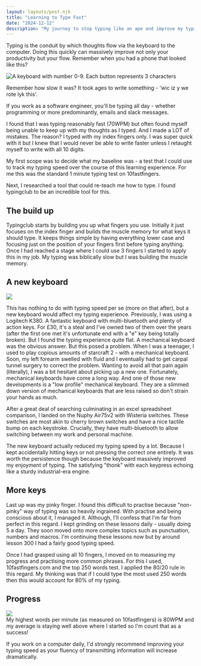 ```yaml
---
layout: layouts/post.njk
title: "Learning to Type Fast"
date: "2024-12-12"
description: "My journey to stop typing like an ape and improve my typing speed."
---
```


Typing is the conduit by which thoughts flow via the keyboard to the computer. Doing this quickly can massively improve not only your productivity but your flow.
Remember when you had a phone that looked like this?

<div class="image">
	<img alt="A keyboard with number 0-9. Each button represents 3 characters" src="../../assets/images/old-keyboard.jpg"/>
</div>

Remember how slow it was? It took ages to write something - 'wic iz y we rote lyk this'.

If you work as a software engineer, you'll be typing all day - whether programming or more predominantly, emails and slack messages.

I found that I was typing reasonably fast (70WPM) but often found myself being unable to keep up with my thoughts as I typed. And I made a LOT of mistakes.
The reason? I typed with my index fingers only. I was super quick with it but I knew that I would never be able to write faster unless I retaught myself to write with all 10 digits.

My first scope was to decide what my baseline was - a test that I could use to track my typing speed over the course of this learning experience. For me this was the standard 1 minute typing test on 10fastfingers.

Next, I researched a tool that could re-teach me how to type. I found typingclub to be an incredible tool for this.

## The build up
Typingclub starts by building you up what fingers you use. Initially it just focuses on the index finger and builds the muscle memory for what keys it should type. It keeps things simple by having everything lower case and focusing just on the position of your fingers first before typing anything. Once I had reached a stage where I could use 3 fingers I started to apply this in my job. My typing was biblically slow but I was building the muscle memory.

## A new keyboard
<div class="image">
	<img src="../../assets/images/my-keyboard.jpg"/>
</div>

This has nothing to do with typing speed per se (more on that after), but a new keyboard would affect my typing experience.
Previously, I was using a Logitech K380. A fantastic keyboard with multi-bluetooth and plenty of action keys. For £30, it's a steal and I've owned two of them over the years (after the first one met it's unfortunate end with a "e" key being totally broken). But I found the typing experience quite flat.
A mechanical keyboard was the obvious answer. But this posed a problem. When I was a teenager, I used to play copious amounts of starcraft 2 - with a mechanical keyboard. Soon, my left forearm swelled with fluid and I eventually had to get carpal tunnel surgery to correct the problem.
Wanting to avoid all that pain again (literally), I was a bit hesitant about picking up a new one. Fortunately, mechanical keyboards have come a long way. And one of those new developments is a "low profile" mechanical keyboard. They are a slimmed down version of mechanical keyboards that are less raised so don't strain your hands as much.

After a great deal of searching culminating in an excel spreadsheet comparison, I landed on the Nuphy Air75v2 with Wisteria switches. These switches are most akin to cherry brown switches and have a nice tactile bump on each keystroke. Crucially, they have multi-bluetooth to allow switching between my work and personal machine.

The new keyboard actually reduced my typing speed by a lot. Because I kept accidentally hitting keys or not pressing the correct one entirely.
It was worth the persistence though because the keyboard massively improved my enjoyment of typing. The satisfying "thonk" with each keypress echoing like a sturdy industrial-era engine.

## More keys
Last up was my pinky finger. I found this difficult to practise because "non-pinky" way of typing was so heavily ingrained. With practise and being conscious about it, I managed it. Although, I'll confess that I'm far from perfect in this regard.
I kept grinding on these lessons daily - usually doing 5 a day. They soon moved onto more complex topics such as punctuation, numbers and macros. I'm continuing these lessons now but by around lesson 300 I had a fairly good typing speed.

Once I had grasped using all 10 fingers, I moved on to measuring my progress and practising more common phrases. For this I used, 10fastfingers.com and the top 250 words test. I applied the 80/20 rule in this regard. My thinking was that if I could type the most used 250 words then this would account for 80% of my typing.

## Progress
<div class="image">
	<img src="../../assets/images/typing-progress.png"/>
</div>
My highest words per minute (as measured on 10fastfingers) is 80WPM and my average is staying well above where I started so I'm count that as a success!

If you work on a computer daily, I'd strongly recommend improving your typing speed as your fluency of transmitting information will increase dramatically.
